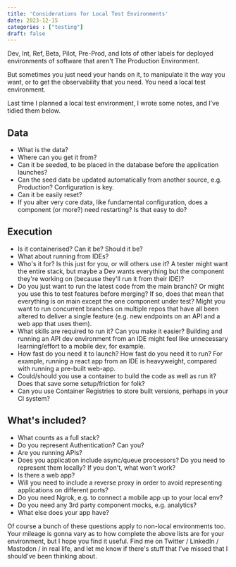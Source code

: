 ```yaml
---
title: 'Considerations for Local Test Environments'
date: 2023-12-15
categories : ["testing"]
draft: false
---
```


Dev, Int, Ref, Beta, Pilot, Pre-Prod, and lots of other labels for deployed environments of software that aren't The Production Environment.

But sometimes you just need your hands on it, to manipulate it the way you want, or to get the observability that you need. You need a local test environment.

Last time I planned a local test environment, I wrote some notes, and I've tidied them below.

## Data

* What is the data?
* Where can you get it from?
* Can it be seeded, to be placed in the database before the application launches?
* Can the seed data be updated automatically from another source, e.g. Production? Configuration is key.
* Can it be easily reset?
* If you alter very core data, like fundamental configuration, does a component (or more?) need restarting? Is that easy to do?

## Execution

* Is it containerised? Can it be? Should it be?
* What about running from IDEs?
* Who's it for? Is this just for you, or will others use it? A tester might want the entire stack, but maybe a Dev wants everything but the component they're working on (because they'll run it from their IDE)?
* Do you just want to run the latest code from the main branch? Or might you use this to test features before merging? If so, does that mean that everything is on main except the one component under test? Might you want to run concurrent branches on multiple repos that have all been altered to deliver a single feature (e.g. new endpoints on an API and a web app that uses them).
* What skills are required to run it? Can you make it easier? Building and running an API dev environment from an IDE might feel like unnecessary learning/effort to a mobile dev, for example.
* How fast do you need it to launch? How fast do you need it to run? For example, running a react app from an IDE is heavyweight, compared with running a pre-built web-app.
* Could/should you use a container to build the code as well as run it? Does that save some setup/friction for folk?
* Can you use Container Registries to store built versions, perhaps in your CI system?

## What's included?

* What counts as a full stack?
* Do you represent Authentication? Can you?
* Are you running APIs?
* Does you application include async/queue processors? Do you need to represent them locally? If you don't, what won't work?
* Is there a web app?
* Will you need to include a reverse proxy in order to avoid representing applications on different ports?
* Do you need Ngrok, e.g. to connect a mobile app up to your local env?
* Do you need any 3rd party component mocks, e.g. analytics?
* What else does your app have?

Of course a bunch of these questions apply to non-local environments too. Your mileage is gonna vary as to how complete the above lists are for your environment, but I hope you find it useful. Find me on Twitter / LinkedIn / Mastodon / in real life, and let me know if there's stuff that I've missed that I should've been thinking about.
